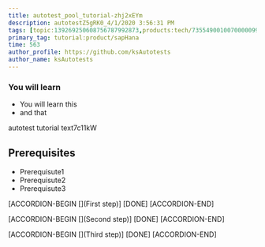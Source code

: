 ```yaml
---
title: autotest_pool_tutorial-zhj2xEYm
description: autotestZ5gRK0_4/1/2020 3:56:31 PM
tags: [topic:139269250608756787992873,products:tech/73554900100700000996,tutorial:experience/advanced]
primary_tag: tutorial:product/sapHana
time: 563
author_profile: https://github.com/ksAutotests
author_name: ksAutotests
---
```

### You will learn
- You will learn this
- and that

autotest tutorial text7c11kW

## Prerequisites
- Prerequisute1
- Prerequisute2
- Prerequisute3

[ACCORDION-BEGIN [](First step)]
[DONE]
[ACCORDION-END]

[ACCORDION-BEGIN [](Second step)]
[DONE]
[ACCORDION-END]

[ACCORDION-BEGIN [](Third step)]
[DONE]
[ACCORDION-END]


